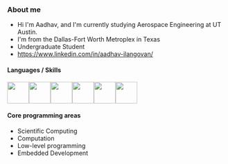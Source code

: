 ### About me 

-  Hi I'm Aadhav, and I'm currently studying Aerospace Engineering at UT Austin.
-  I'm from the Dallas-Fort Worth Metroplex in Texas
-  Undergraduate Student
-  https://www.linkedin.com/in/aadhav-ilangovan/

#### Languages / Skills
<img src="https://cdn.icon-icons.com/icons2/2107/PNG/512/file_type_matlab_icon_130398.png" width="50" height="50"><img src="https://img.icons8.com/color/452/javascript--v1.png" width="50" height="50"><img src="https://cdn.iconscout.com/icon/free/png-256/java-60-1174953.png" width = "50" height = "50"><img src="https://upload.wikimedia.org/wikipedia/commons/thumb/3/3f/Git_icon.svg/1024px-Git_icon.svg.png" width = "50" height = "50"><img src="https://cdn.iconscout.com/icon/free/png-512/node-js-1-1174935.png" width = "50" height = "50"><img src = "https://img.icons8.com/?size=100&id=sB4ejOwBVDr4&format=png&color=000000" width = "50" height = "50"><img>

#### Core programming areas
- Scientific Computing
- Computation
- Low-level programming
- Embedded Development



